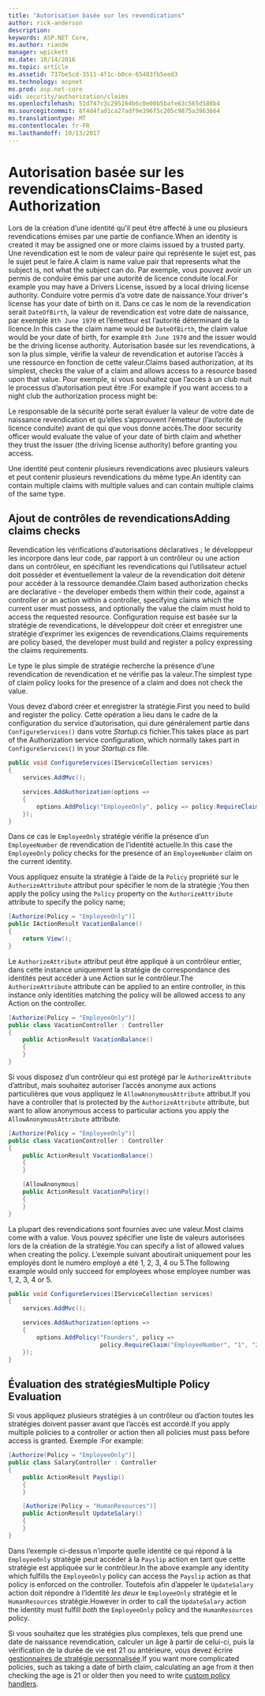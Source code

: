 ```yaml
---
title: "Autorisation basée sur les revendications"
author: rick-anderson
description: 
keywords: ASP.NET Core,
ms.author: riande
manager: wpickett
ms.date: 10/14/2016
ms.topic: article
ms.assetid: 737be5cd-3511-4f1c-b0ce-65403fb5eed3
ms.technology: aspnet
ms.prod: asp.net-core
uid: security/authorization/claims
ms.openlocfilehash: 51d747c3c295164b6c0e00b5bafe63c565d588b4
ms.sourcegitcommit: 8f4d4fad1ca27adf9e396f5c205c9875a3963664
ms.translationtype: MT
ms.contentlocale: fr-FR
ms.lasthandoff: 10/13/2017
---
```

# <a name="claims-based-authorization"></a><span data-ttu-id="fdc47-103">Autorisation basée sur les revendications</span><span class="sxs-lookup"><span data-stu-id="fdc47-103">Claims-Based Authorization</span></span>

<a name="security-authorization-claims-based"></a>

<span data-ttu-id="fdc47-104">Lors de la création d’une identité qu’il peut être affecté à une ou plusieurs revendications émises par une partie de confiance.</span><span class="sxs-lookup"><span data-stu-id="fdc47-104">When an identity is created it may be assigned one or more claims issued by a trusted party.</span></span> <span data-ttu-id="fdc47-105">Une revendication est le nom de valeur paire qui représente le sujet est, pas le sujet peut le faire.</span><span class="sxs-lookup"><span data-stu-id="fdc47-105">A claim is name value pair that represents what the subject is, not what the subject can do.</span></span> <span data-ttu-id="fdc47-106">Par exemple, vous pouvez avoir un permis de conduire émis par une autorité de licence conduite local.</span><span class="sxs-lookup"><span data-stu-id="fdc47-106">For example you may have a Drivers License, issued by a local driving license authority.</span></span> <span data-ttu-id="fdc47-107">Conduire votre permis d’a votre date de naissance.</span><span class="sxs-lookup"><span data-stu-id="fdc47-107">Your driver's license has your date of birth on it.</span></span> <span data-ttu-id="fdc47-108">Dans ce cas le nom de la revendication serait `DateOfBirth`, la valeur de revendication est votre date de naissance, par exemple `8th June 1970` et l’émetteur est l’autorité déterminant de la licence.</span><span class="sxs-lookup"><span data-stu-id="fdc47-108">In this case the claim name would be `DateOfBirth`, the claim value would be your date of birth, for example `8th June 1970` and the issuer would be the driving license authority.</span></span> <span data-ttu-id="fdc47-109">Autorisation basée sur les revendications, à son la plus simple, vérifie la valeur de revendication et autorise l’accès à une ressource en fonction de cette valeur.</span><span class="sxs-lookup"><span data-stu-id="fdc47-109">Claims based authorization, at its simplest, checks the value of a claim and allows access to a resource based upon that value.</span></span> <span data-ttu-id="fdc47-110">Pour exemple, si vous souhaitez que l’accès à un club nuit le processus d’autorisation peut être :</span><span class="sxs-lookup"><span data-stu-id="fdc47-110">For example if you want access to a night club the authorization process might be:</span></span>

<span data-ttu-id="fdc47-111">Le responsable de la sécurité porte serait évaluer la valeur de votre date de naissance revendication et qu’elles s’approuvent l’émetteur (l’autorité de licence conduite) avant de qui que vous donne accès.</span><span class="sxs-lookup"><span data-stu-id="fdc47-111">The door security officer would evaluate the value of your date of birth claim and whether they trust the issuer (the driving license authority) before granting you access.</span></span>

<span data-ttu-id="fdc47-112">Une identité peut contenir plusieurs revendications avec plusieurs valeurs et peut contenir plusieurs revendications du même type.</span><span class="sxs-lookup"><span data-stu-id="fdc47-112">An identity can contain multiple claims with multiple values and can contain multiple claims of the same type.</span></span>

## <a name="adding-claims-checks"></a><span data-ttu-id="fdc47-113">Ajout de contrôles de revendications</span><span class="sxs-lookup"><span data-stu-id="fdc47-113">Adding claims checks</span></span>

<span data-ttu-id="fdc47-114">Revendication les vérifications d’autorisations déclaratives ; le développeur les incorpore dans leur code, par rapport à un contrôleur ou une action dans un contrôleur, en spécifiant les revendications qui l’utilisateur actuel doit posséder et éventuellement la valeur de la revendication doit détenir pour accéder à la ressource demandée.</span><span class="sxs-lookup"><span data-stu-id="fdc47-114">Claim based authorization checks are declarative - the developer embeds them within their code, against a controller or an action within a controller, specifying claims which the current user must possess, and optionally the value the claim must hold to access the requested resource.</span></span> <span data-ttu-id="fdc47-115">Configuration requise est basée sur la stratégie de revendications, le développeur doit créer et enregistrer une stratégie d’exprimer les exigences de revendications.</span><span class="sxs-lookup"><span data-stu-id="fdc47-115">Claims requirements are policy based, the developer must build and register a policy expressing the claims requirements.</span></span>

<span data-ttu-id="fdc47-116">Le type le plus simple de stratégie recherche la présence d’une revendication de revendication et ne vérifie pas la valeur.</span><span class="sxs-lookup"><span data-stu-id="fdc47-116">The simplest type of claim policy looks for the presence of a claim and does not check the value.</span></span>

<span data-ttu-id="fdc47-117">Vous devez d’abord créer et enregistrer la stratégie.</span><span class="sxs-lookup"><span data-stu-id="fdc47-117">First you need to build and register the policy.</span></span> <span data-ttu-id="fdc47-118">Cette opération a lieu dans le cadre de la configuration du service d’autorisation, qui dure généralement partie dans `ConfigureServices()` dans votre *Startup.cs* fichier.</span><span class="sxs-lookup"><span data-stu-id="fdc47-118">This takes place as part of the Authorization service configuration, which normally takes part in `ConfigureServices()` in your *Startup.cs* file.</span></span>

```csharp
public void ConfigureServices(IServiceCollection services)
{
    services.AddMvc();

    services.AddAuthorization(options =>
    {
        options.AddPolicy("EmployeeOnly", policy => policy.RequireClaim("EmployeeNumber"));
    });
}
```

<span data-ttu-id="fdc47-119">Dans ce cas le `EmployeeOnly` stratégie vérifie la présence d’un `EmployeeNumber` de revendication de l’identité actuelle.</span><span class="sxs-lookup"><span data-stu-id="fdc47-119">In this case the `EmployeeOnly` policy checks for the presence of an `EmployeeNumber` claim on the current identity.</span></span>

<span data-ttu-id="fdc47-120">Vous appliquez ensuite la stratégie à l’aide de la `Policy` propriété sur le `AuthorizeAttribute` attribut pour spécifier le nom de la stratégie ;</span><span class="sxs-lookup"><span data-stu-id="fdc47-120">You then apply the policy using the `Policy` property on the `AuthorizeAttribute` attribute to specify the policy name;</span></span>

```csharp
[Authorize(Policy = "EmployeeOnly")]
public IActionResult VacationBalance()
{
    return View();
}
```

<span data-ttu-id="fdc47-121">Le `AuthorizeAttribute` attribut peut être appliqué à un contrôleur entier, dans cette instance uniquement la stratégie de correspondance des identités peut accéder à une Action sur le contrôleur.</span><span class="sxs-lookup"><span data-stu-id="fdc47-121">The `AuthorizeAttribute` attribute can be applied to an entire controller, in this instance only identities matching the policy will be allowed access to any Action on the controller.</span></span>

```csharp
[Authorize(Policy = "EmployeeOnly")]
public class VacationController : Controller
{
    public ActionResult VacationBalance()
    {
    }
}
```

<span data-ttu-id="fdc47-122">Si vous disposez d’un contrôleur qui est protégé par le `AuthorizeAttribute` d’attribut, mais souhaitez autoriser l’accès anonyme aux actions particulières que vous appliquez le `AllowAnonymousAttribute` attribut.</span><span class="sxs-lookup"><span data-stu-id="fdc47-122">If you have a controller that is protected by the `AuthorizeAttribute` attribute, but want to allow anonymous access to particular actions you apply the `AllowAnonymousAttribute` attribute.</span></span>

```csharp
[Authorize(Policy = "EmployeeOnly")]
public class VacationController : Controller
{
    public ActionResult VacationBalance()
    {
    }

    [AllowAnonymous]
    public ActionResult VacationPolicy()
    {
    }
}
```

<span data-ttu-id="fdc47-123">La plupart des revendications sont fournies avec une valeur.</span><span class="sxs-lookup"><span data-stu-id="fdc47-123">Most claims come with a value.</span></span> <span data-ttu-id="fdc47-124">Vous pouvez spécifier une liste de valeurs autorisées lors de la création de la stratégie.</span><span class="sxs-lookup"><span data-stu-id="fdc47-124">You can specify a list of allowed values when creating the policy.</span></span> <span data-ttu-id="fdc47-125">L’exemple suivant aboutirait uniquement pour les employés dont le numéro employé a été 1, 2, 3, 4 ou 5.</span><span class="sxs-lookup"><span data-stu-id="fdc47-125">The following example would only succeed for employees whose employee number was 1, 2, 3, 4 or 5.</span></span>

```csharp
public void ConfigureServices(IServiceCollection services)
{
    services.AddMvc();

    services.AddAuthorization(options =>
    {
        options.AddPolicy("Founders", policy =>
                          policy.RequireClaim("EmployeeNumber", "1", "2", "3", "4", "5"));
    });
}
```

## <a name="multiple-policy-evaluation"></a><span data-ttu-id="fdc47-126">Évaluation des stratégies</span><span class="sxs-lookup"><span data-stu-id="fdc47-126">Multiple Policy Evaluation</span></span>

<span data-ttu-id="fdc47-127">Si vous appliquez plusieurs stratégies à un contrôleur ou d’action toutes les stratégies doivent passer avant que l’accès est accordé.</span><span class="sxs-lookup"><span data-stu-id="fdc47-127">If you apply multiple policies to a controller or action then all policies must pass before access is granted.</span></span> <span data-ttu-id="fdc47-128">Exemple :</span><span class="sxs-lookup"><span data-stu-id="fdc47-128">For example:</span></span>

```csharp
[Authorize(Policy = "EmployeeOnly")]
public class SalaryController : Controller
{
    public ActionResult Payslip()
    {
    }

    [Authorize(Policy = "HumanResources")]
    public ActionResult UpdateSalary()
    {
    }
}
```

<span data-ttu-id="fdc47-129">Dans l’exemple ci-dessus n’importe quelle identité ce qui répond à la `EmployeeOnly` stratégie peut accéder à la `Payslip` action en tant que cette stratégie est appliquée sur le contrôleur.</span><span class="sxs-lookup"><span data-stu-id="fdc47-129">In the above example any identity which fulfills the `EmployeeOnly` policy can access the `Payslip` action as that policy is enforced on the controller.</span></span> <span data-ttu-id="fdc47-130">Toutefois afin d’appeler le `UpdateSalary` action doit répondre à l’identité *les deux* le `EmployeeOnly` stratégie et le `HumanResources` stratégie.</span><span class="sxs-lookup"><span data-stu-id="fdc47-130">However in order to call the `UpdateSalary` action the identity must fulfill *both* the `EmployeeOnly` policy and the `HumanResources` policy.</span></span>

<span data-ttu-id="fdc47-131">Si vous souhaitez que les stratégies plus complexes, tels que prend une date de naissance revendication, calculer un âge à partir de celui-ci, puis la vérification de la durée de vie est 21 ou antérieure, vous devez écrire [gestionnaires de stratégie personnalisée](policies.md#security-authorization-policies-based).</span><span class="sxs-lookup"><span data-stu-id="fdc47-131">If you want more complicated policies, such as taking a date of birth claim, calculating an age from it then checking the age is 21 or older then you need to write [custom policy handlers](policies.md#security-authorization-policies-based).</span></span>
